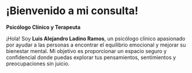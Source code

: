 # ¡Bienvenido a mi consulta!

**Psicólogo Clínico y Terapeuta**

¡Hola! Soy **Luis Alejandro Ladino Ramos**, un psicólogo clínico apasionado por ayudar a las personas a encontrar el equilibrio emocional y mejorar su bienestar mental. Mi objetivo es proporcionar un espacio seguro y confidencial donde puedas explorar tus pensamientos, sentimientos y preocupaciones sin juicio.
